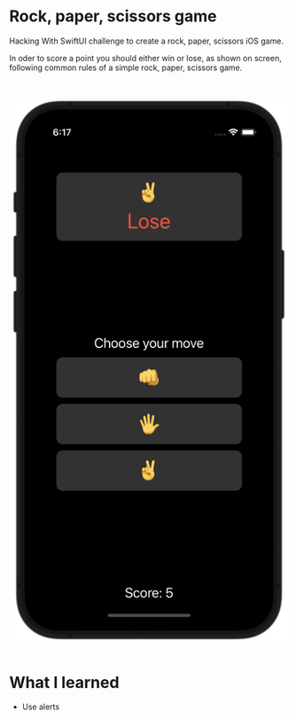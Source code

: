# Rock, paper, scissors game
Hacking With SwiftUI challenge to create a rock, paper, scissors iOS game. 

In oder to score a point you should either win or lose, as shown on screen, following common rules of a simple rock, paper, scissors game. 

<br></br>
![Screenshot](https://github.com/oliveira-alex/RPSChallenge-HWSUI/blob/main/Screenshot.png)
<br></br>

# What I learned
* Use alerts
